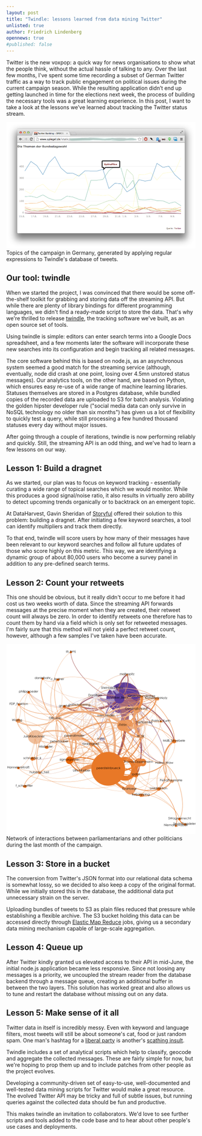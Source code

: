 ```yaml
---
layout: post
title: "Twindle: lessons learned from data mining Twitter"
unlisted: true
author: Friedrich Lindenberg
opennews: true
#published: false
---
```


Twitter is the new voxpop: a quick way for news organisations to show what the people think, without the actual hassle of talking to any. Over the last few months, I've spent some time recording a subset of German Twitter traffic as a way to track public engagement on political issues during the current campaign season. While the resulting application didn’t end up getting launched in time for the elections next week, the process of building the necessary tools was a great learning experience. In this post, I want to take a look at the lessons we’ve learned about tracking the Twitter status stream. 

<div class="captioned">
    <img src="/img/twindle-topics.png" class="img-responsive">
    <div class="caption">
        Topics of the campaign in Germany, generated by applying regular expressions to Twindle's database of tweets.
    </div>
</div>

Our tool: twindle
-----------------

When we started the project, I was convinced that there would be some off-the-shelf toolkit for grabbing and storing data off the streaming API. But while there are plenty of library bindings for different programming languages, we didn't find a ready-made script to store the data. That's why we're thrilled to release [twindle](http://github.com/pudo/twindle), the tracking software we've built, as an open source set of tools.

Using twindle is simple: editors can enter search terms into a Google Docs spreadsheet, and a few moments later the software will incorporate these new searches into its configuration and begin tracking all related messages. 

The core software behind this is based on node.js, as an asynchronous system seemed a good match for the streaming service (although, eventually, node did crash at one point, losing over 4.5mn unstored status messages). Our analytics tools, on the other hand, are based on Python, which ensures easy re-use of a wide range of machine learning libraries. Statuses themselves are stored in a Postgres database, while bundled copies of the recorded data are uploaded to S3 for batch analysis. Violating the golden hipster developer rule ("social media data can only survive in NoSQL technology no older than six months") has given us a lot of flexibility to quickly test a query, while still processing a few hundred thousand statuses every day without major issues.

After going through a couple of iterations, twindle is now performing reliably and quickly. Still, the streaming API is an odd thing, and we've had to learn a few lessons on our way. 


Lesson 1: Build a dragnet
-------------------------

As we started, our plan was to focus on keyword tracking - essentially curating a wide range of topical searches which we would monitor. While this produces a good signal/noise ratio, it also results in virtually zero ability to detect upcoming trends organically or to backtrack on an emergent topic. 

At DataHarvest, Gavin Sheridan of [Storyful](http://storyful.com/) offered their solution to this problem: building a dragnet. After initiating a few keyword searches, a tool can identify multipliers and track them directly.

To that end, twindle will score users by how many of their messages have been relevant to our keyword searches and follow all future updates of those who score highly on this metric. This way, we are identifying a dynamic group of about 80,000 users who become a survey panel in addition to any pre-defined search terms.


Lesson 2: Count your retweets
-----------------------------

This one should be obvious, but it really didn't occur to me before it had cost us two weeks worth of data. Since the streaming API forwards messages at the precise moment when they are created, their retweet count will always be zero. In order to identify retweets one therefore has to count them by hand via a field which is only set for retweeted messages. I'm fairly sure that this method will not yield a perfect retweet count, however, although a few samples I've taken have been accurate.

<div class="captioned">
    <img src="/img/twindle-graph.png" class="img-responsive">
    <div class="caption">
        Network of interactions between parliamentarians and other politicians during the last month of the campaign.
    </div>
</div>

Lesson 3: Store in a bucket
---------------------

The conversion from Twitter's JSON format into our relational data schema is somewhat lossy, so we decided to also keep a copy of the original format. While we initially stored this in the database, the additional data put unnecessary strain on the server.

Uploading bundles of tweets to S3 as plain files reduced that pressure while establishing a flexible archive. The S3 bucket holding this data can be accessed directly through [Elastic Map Reduce](http://aws.amazon.com/elasticmapreduce/) jobs, giving us a secondary data mining mechanism capable of large-scale aggregation. 


Lesson 4: Queue up
------------------

After Twitter kindly granted us elevated access to their API in mid-June, the initial node.js application became less responsive. Since not loosing any messages is a priority, we uncoupled the stream reader from the database backend through a message queue, creating an additional buffer in between the two layers. This solution has worked great and also allows us to tune and restart the database without missing out on any data.


Lesson 5: Make sense of it all
------------------------------

Twitter data in itself is incredibly messy. Even with keyword and language filters, most tweets will still be about someone's cat, food or just random spam. One man's hashtag for a [liberal party](http://www.fdp.de/) is another's [scathing insult](http://en.wiktionary.org/wiki/fils_de_pute).

Twindle includes a set of analytical scripts which help to classify, geocode and aggregate the collected messages. These are fairly simple for now, but we're hoping to prop them up and to include patches from other people as the project evolves.

Developing a community-driven set of easy-to-use, well-documented and well-tested data mining scripts for Twitter would make a great resource. The evolved Twitter API may be tricky and full of subtle issues, but running queries against the collected data should be fun and productive.

This makes twindle an invitation to collaborators. We'd love to see further scripts and tools added to the code base and to hear about other people's use cases and deployments. 